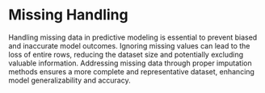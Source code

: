 # Missing Handling
Handling missing data in predictive modeling is essential to prevent biased and inaccurate model outcomes. Ignoring missing values can lead to the loss of entire rows, reducing the dataset size and potentially excluding valuable information. Addressing missing data through proper imputation methods ensures a more complete and representative dataset, enhancing model generalizability and accuracy. 
